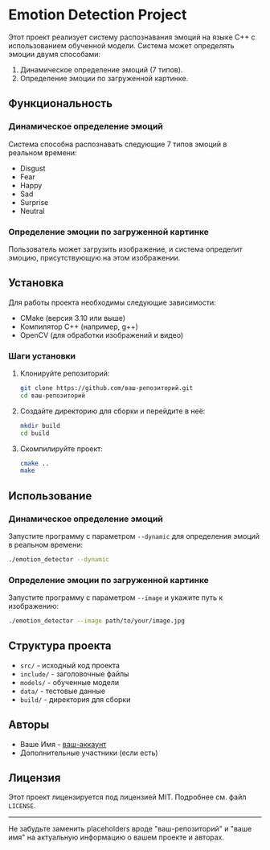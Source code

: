# Emotion Detection Project

Этот проект реализует систему распознавания эмоций на языке C++ с использованием обученной модели. Система может определять эмоции двумя способами:
1. Динамическое определение эмоций (7 типов).
2. Определение эмоции по загруженной картинке.

## Функциональность

### Динамическое определение эмоций
Система способна распознавать следующие 7 типов эмоций в реальном времени:
- Disgust
- Fear
- Happy
- Sad
- Surprise
- Neutral

### Определение эмоции по загруженной картинке

Пользователь может загрузить изображение, и система определит эмоцию, присутствующую на этом изображении.

## Установка

Для работы проекта необходимы следующие зависимости:
- CMake (версия 3.10 или выше)
- Компилятор C++ (например, g++)
- OpenCV (для обработки изображений и видео)

### Шаги установки

1. Клонируйте репозиторий:
   ```sh
   git clone https://github.com/ваш-репозиторий.git
   cd ваш-репозиторий
   ```

2. Создайте директорию для сборки и перейдите в неё:
   ```sh
   mkdir build
   cd build
   ```

3. Скомпилируйте проект:
   ```sh
   cmake ..
   make
   ```

## Использование

### Динамическое определение эмоций

Запустите программу с параметром `--dynamic` для определения эмоций в реальном времени:
```sh
./emotion_detector --dynamic
```

### Определение эмоции по загруженной картинке

Запустите программу с параметром `--image` и укажите путь к изображению:
```sh
./emotion_detector --image path/to/your/image.jpg
```

## Структура проекта

- `src/` - исходный код проекта
- `include/` - заголовочные файлы
- `models/` - обученные модели
- `data/` - тестовые данные
- `build/` - директория для сборки

## Авторы

- Ваше Имя - [ваш-аккаунт](https://github.com/ваш-аккаунт)
- Дополнительные участники (если есть)

## Лицензия

Этот проект лицензируется под лицензией MIT. Подробнее см. файл `LICENSE`.

---

Не забудьте заменить placeholders вроде "ваш-репозиторий" и "ваше имя" на актуальную информацию о вашем проекте и авторах.
